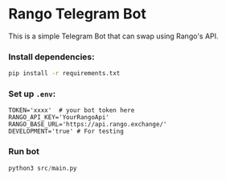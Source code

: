 # Rango Telegram Bot 
This is a simple Telegram Bot that can swap using Rango's API.

### Install dependencies:

```bash
pip install -r requirements.txt
```

### Set up `.env`:

```dotenv
TOKEN='xxxx'  # your bot token here
RANGO_API_KEY='YourRangoApi'
RANGO_BASE_URL='https://api.rango.exchange/'
DEVELOPMENT='true' # For testing
```

### Run bot

```python
python3 src/main.py
```
